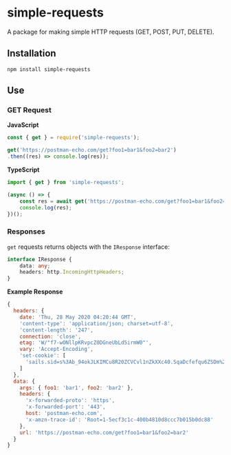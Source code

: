 simple-requests
===============
A package for making simple HTTP requests (GET, POST, PUT, DELETE).

Installation
------------
```
npm install simple-requests
```

Use
---
### GET Request

**JavaScript**
```javascript
const { get } = require('simple-requests');

get('https://postman-echo.com/get?foo1=bar1&foo2=bar2')
.then((res) => console.log(res));
```

**TypeScript**
```typescript
import { get } from 'simple-requests';

(async () => {
    const res = await get('https://postman-echo.com/get?foo1=bar1&foo2=bar2')
    console.log(res);
})();
```

### Responses
`get` requests returns objects with the `IResponse` interface:

```typescript
interface IResponse {
    data: any;
    headers: http.IncomingHttpHeaders;
}
```

**Example Response**
```javascript
{
  headers: {
    date: 'Thu, 28 May 2020 04:20:44 GMT',
    'content-type': 'application/json; charset=utf-8',
    'content-length': '247',
    connection: 'close',
    etag: 'W/"f7-wONllpKRvpcZ0DGneUbLd5irmW0"',
    vary: 'Accept-Encoding',
    'set-cookie': [
      'sails.sid=s%3Ab_94okJLKIMCu8R20ZCVCvl1nZkXXc40.SqaDcfefqu6ZSDm%2FVuJ%2BZPsrjmXN1GHy%2FrzUyIpFxC0; Path=/; HttpOnly'
    ]
  },
  data: {
    args: { foo1: 'bar1', foo2: 'bar2' },
    headers: {
      'x-forwarded-proto': 'https',
      'x-forwarded-port': '443',
      host: 'postman-echo.com',
      'x-amzn-trace-id': 'Root=1-5ecf3c1c-400b4810d8ccc7b015b0dc88'
    },
    url: 'https://postman-echo.com/get?foo1=bar1&foo2=bar2'
  }
}
```
